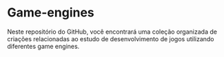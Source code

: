 # Game-engines
Neste repositório do GitHub, você encontrará uma coleção organizada de criações relacionadas ao estudo de desenvolvimento de jogos utilizando diferentes game engines.
